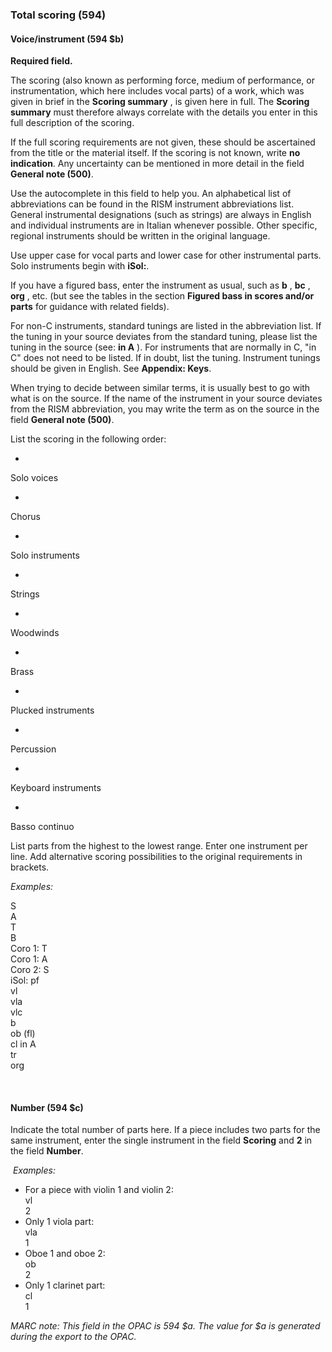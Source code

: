 ### Total scoring (594)

#### Voice/instrument (594 $b)
 **Required field.**

The scoring (also known as performing force, medium of performance, or instrumentation, which here includes vocal parts) of a work, which was given in brief in the **Scoring summary** , is given here in full. The **Scoring summary** must therefore always correlate with the details you enter in this full description of the scoring.

If the full scoring requirements are not given, these should be ascertained from the title or the material itself. If the scoring is not known, write **no indication**. Any uncertainty can be mentioned in more detail in the field **General note (500)**.&nbsp;&nbsp;&nbsp;&nbsp;&nbsp;&nbsp;

Use the autocomplete in this field to help you. An alphabetical list of abbreviations can be found in the RISM instrument abbreviations list. General instrumental designations (such as strings) are always in English and individual instruments are in Italian whenever possible. Other specific, regional instruments should be written in the original language.

Use upper case for vocal parts and lower case for other instrumental parts. Solo instruments begin with **iSol:**.

If you have a figured bass, enter the instrument as usual, such as **b** , **bc** , **org** , etc. (but see the tables in the section **Figured bass in scores and/or parts** for guidance with related fields).

For non-C instruments, standard tunings are listed in the abbreviation list. If the tuning in your source deviates from the standard tuning, please list the tuning in the source (see: **in A** ). For instruments that are normally in C, "in C" does not need to be listed. If in doubt, list the tuning. Instrument tunings should be given in English. See **Appendix: Keys**.

When trying to decide between similar terms, it is usually best to go with what is on the source. If the name of the instrument in your source deviates from the RISM abbreviation, you may write the term as on the source in the field **General note (500)**.

List the scoring in the following order:&nbsp;

- 

Solo voices

- 

Chorus

- 

Solo instruments

- 

Strings

- 

Woodwinds

- 

Brass

- 

Plucked instruments

- 

Percussion

- 

Keyboard instruments

- 

Basso continuo

List parts from the highest to the lowest range. Enter one instrument per line. Add alternative scoring possibilities to the original requirements in brackets.

_Examples:_

S  
A  
T  
B  
Coro 1: T  
Coro 1: A  
Coro 2: S  
iSol: pf  
vl  
vla  
vlc  
b  
ob (fl)  
cl in A  
tr  
org

&nbsp;

#### Number (594 $c)

Indicate the total number of parts here. If a piece includes two parts for the same instrument, enter the single instrument in the field **Scoring** and **2** in the field **Number**.

&nbsp;_Examples:_

- For a piece with violin 1 and violin 2:  
vl  
2
- Only 1 viola part:  
vla  
1
- Oboe 1 and oboe 2:  
ob  
2
- Only 1 clarinet part:  
cl  
1  

_MARC note: This field in the OPAC is_ _594 $a._ _The value for $a is generated during the export to the OPAC._